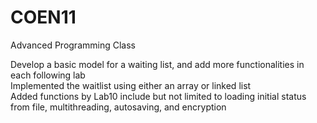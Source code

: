 # COEN11
Advanced Programming Class 

Develop a basic model for a waiting list, and add more functionalities in each following lab  
Implemented the waitlist using either an array or linked list    
Added functions by Lab10 include but not limited to loading initial status from file, multithreading, autosaving, and encryption  
